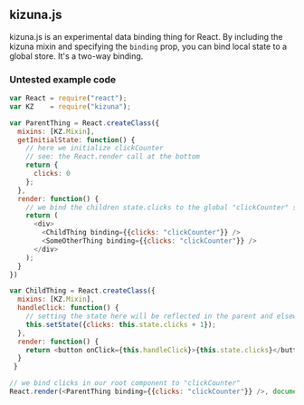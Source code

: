 ## kizuna.js

kizuna.js is an experimental data binding thing for React. 
By including the kizuna mixin and specifying the `binding` prop, 
you can bind local state to a global store. It's a two-way binding. 

### Untested example code

```js
var React = require("react");
var KZ    = require("kizuna");

var ParentThing = React.createClass({
  mixins: [KZ.Mixin],
  getInitialState: function() {
    // here we initialize clickCounter
    // see: the React.render call at the bottom
    return {
      clicks: 0
    };
  },
  render: function() {
    // we bind the children state.clicks to the global "clickCounter" store
    return (
      <div>
        <ChildThing binding={{clicks: "clickCounter"}} />
        <SomeOtherThing binding={{clicks: "clickCounter"}} />
      </div>
    );
  }
})

var ChildThing = React.createClass({
  mixins: [KZ.Mixin],
  handleClick: function() {
    // setting the state here will be reflected in the parent and elsewhere too
    this.setState({clicks: this.state.clicks + 1});
  },
  render: function() {
    return <button onClick={this.handleClick}>{this.state.clicks}</button>
  }
 }

// we bind clicks in our root component to "clickCounter"
React.render(<ParentThing binding={{clicks: "clickCounter"}} />, document.getElementById('content'));
```